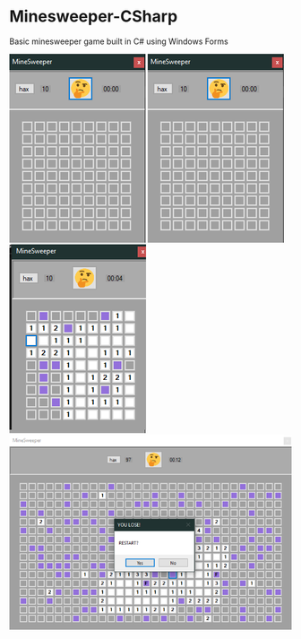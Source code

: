 # Minesweeper-CSharp
Basic minesweeper game built in C# using Windows Forms

![Image1](/images/2.png)
![Image2](/images/2.png)
![Image3](/images/3.png)
![Image4](/images/4.png)
